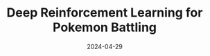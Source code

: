 ---
title: "Deep Reinforcement Learning for Pokemon Battling"
collection: publications
category: reports
permalink: /publication/2024-04-29-DeepRL_for_Pokemon_Battling
excerpt: ' Games have long been seen as a test for skill and adaptation, for both humans and artificial algorithms. They vary
 widely in rule systems and complexity and can serve as
 test-beds for development of new algorithms. One such
 game, popular with a wide variety of demographics all over
 the world, is Pokemon– and more specifically, its system
 of battling. This project is inspired by recent interest in develop
ing machine learning systems for Pokemon battling, and
 was carried out with the aim of building experience in
 Reinforcement Learning (RL) techniques to accomplish
 such a goal. Different algorithms in RL are analyzed,
 then implemented in PyTorch. The agents are trained and
 tested in a Pokemon Battling environment which has been
 integrated into an OpenAI Gym environment.'
date: 2024-04-29
slidesurl: 'http://kevin-ys-zhang.github.io/files/Deep_Reinforcement_Learning_for_Pokemon_Battling.pdf'
paperurl: 'http://kevin-ys-zhang.github.io/files/CS587_Project_Report.pdf'
names: '<b>Kevin Zhang</b>'
---